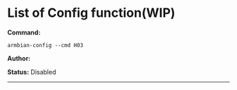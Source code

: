 # List of Config function(WIP)
**Command:** 
~~~
armbian-config --cmd H03
~~~

**Author:** 

**Status:** Disabled



***


